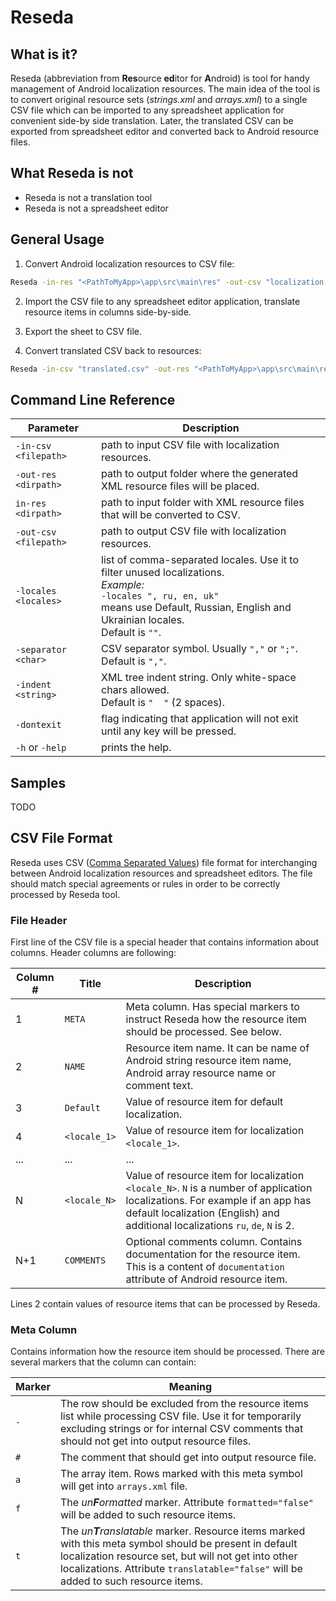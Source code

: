 # Reseda

## What is it?

Reseda (abbreviation from **Res**ource **ed**itor for **A**ndroid) is tool for handy management of Android localization resources.
The main idea of the tool is to convert original resource sets (*strings.xml* and *arrays.xml*) to a single CSV file which can be imported to any spreadsheet application for convenient side-by side translation.
Later, the translated CSV can be exported from spreadsheet editor and converted back to Android resource files. 

## What Reseda is not
* Reseda is not a translation tool
* Reseda is not a spreadsheet editor

## General Usage
  
1. Convert Android localization resources to CSV file:

  ```bat
  Reseda -in-res "<PathToMyApp>\app\src\main\res" -out-csv "localization.csv"
  ```

2. Import the CSV file to any spreadsheet editor application, translate resource items in columns side-by-side.

3. Export the sheet to CSV file.

4. Convert translated CSV back to resources:

  ```bat
  Reseda -in-csv "translated.csv" -out-res "<PathToMyApp>\app\src\main\res"
  ```

## Command Line Reference

| Parameter               | Description |
|-------------------------|-------------|
| `-in-csv <filepath>`    | path to input CSV file with localization resources. |
| `-out-res <dirpath>`    | path to output folder where the generated XML resource files will be placed. |
| `in-res <dirpath>`      | path to input folder with XML resource files that will be converted to CSV. |
| `-out-csv <filepath>`   | path to output CSV file with localization resources. |
| `-locales <locales>`    | list of comma-separated locales. Use it to filter unused localizations.<br>*Example:*<br>`-locales ", ru, en, uk"`<br>means use Default, Russian, English and Ukrainian locales.<br>Default is `""`. |
| `-separator <char>`     | CSV separator symbol. Usually `","` or `";"`.<br>Default is `","`. |
| `-indent <string>`      | XML tree indent string. Only white-space chars allowed.<br>Default is `"  "` (2 spaces). |
| `-dontexit`             | flag indicating that application will not exit until any key will be pressed. |
| `-h` or `-help`         | prints the help. |

## Samples
TODO

## CSV File Format
Reseda uses CSV ([Comma Separated Values](https://en.wikipedia.org/wiki/Comma-separated_values)) file format for interchanging between Android localization resources and spreadsheet editors.
The file should match special agreements or rules in order to be correctly processed by Reseda tool.

### File Header
First line of the CSV file is a special header that contains information about columns.
Header columns are following:

| Column # | Title        | Description |
|----------|--------------|-------------|
| 1        | `META`       | Meta column. Has special markers to instruct Reseda how the resource item should be processed. See below. |
| 2        | `NAME`       | Resource item name. It can be name of Android string resource item name, Android array resource name or comment text. |
| 3        | `Default`    | Value of resource item for default localization. |
| 4        | `<locale_1>` | Value of resource item for localization `<locale_1>`. | 
| ...      | ...          | ... |
| N        | `<locale_N>` | Value of resource item for localization `<locale_N>`. `N` is a number of application localizations. For example if an app has default localization (English) and additional localizations `ru`, `de`, `N` is 2. |
| N+1      | `COMMENTS`   | Optional comments column. Contains documentation for the resource item. This is a content of `documentation` attribute of Android resource item.

Lines 2 contain values of resource items that can be processed by Reseda.

### Meta Column
Contains information how the resource item should be processed.
There are several markers that the column can contain:

| Marker | Meaning |
|--------|---------|
| `-`    | The row should be excluded from the resource items list while processing CSV file. Use it for temporarily excluding strings or for internal CSV comments that should not get into output resource files. |
| `#`    | The comment that should get into output resource file. |
| `a`    | The array item. Rows marked with this meta symbol will get into `arrays.xml` file. |
| `f`    | The *un**F**ormatted* marker. Attribute `formatted="false"` will be added to such resource items. |
| `t`    | The *un**T**ranslatable* marker. Resource items marked with this meta symbol should be present in default localization resource set, but will not get into other localizations. Attribute `translatable="false"` will be added to such resource items. |
